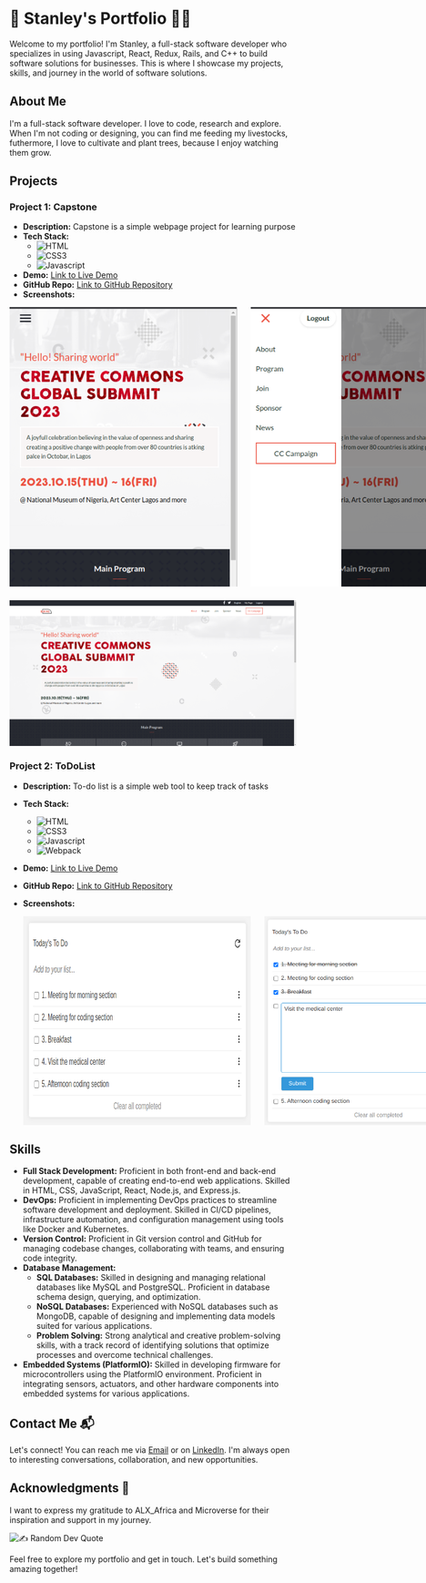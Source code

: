 # 👋 Stanley's Portfolio 👨‍💻
Welcome to my portfolio! I'm Stanley, a full-stack software developer who specializes in using Javascript, React, Redux, Rails, and C++ to build software solutions for businesses. This is where I showcase my projects, skills, and journey in the world of software solutions.

## About Me

I'm a full-stack software developer. I love to code, research and explore. When I'm not coding or designing, you can find me feeding my livestocks, futhermore, I love to cultivate and plant trees, because I enjoy watching them grow.

## Projects

### Project 1: Capstone

- **Description:** Capstone is a simple webpage project for learning purpose
- **Tech Stack:** 
  - ![HTML](https://img.shields.io/badge/HTML5-E34F26?style=for-the-badge&logo=html5&logoColor=white)
  - ![CSS3](https://img.shields.io/badge/CSS3-1572B6?style=for-the-badge&logo=css3&logoColor=white)
  - ![Javascript](https://img.shields.io/badge/Javascript-F0DB4F?style=for-the-badge&labelColor=black&logo=javascript&logoColor=F0DB4F)
- **Demo:** [Link to Live Demo](https://sagieramos.github.io/CAPSTONE-ONE/index.html)
- **GitHub Repo:** [Link to GitHub Repository](https://github.com/sagieramos/CAPSTONE-ONE)
- **Screenshots:** 

<div style="display: flex; gap: 24px;">
    <img src="./Assets/creative/Screenshot2.png" alt="Image 1" width="400px%" />
    <img src="./Assets/creative/Screenshot1.png" alt="Image 1" width="400px" />
</div>
<img style="margin-top: 24px" src="./Assets/creative/Screenshot3.png" alt="Image 1" width="824px" />


### Project 2: ToDoList

- **Description:** To-do list is a simple web tool to keep track of tasks
- **Tech Stack:** 
  - ![HTML](https://img.shields.io/badge/HTML5-E34F26?style=for-the-badge&logo=html5&logoColor=white)
  - ![CSS3](https://img.shields.io/badge/CSS3-1572B6?style=for-the-badge&logo=css3&logoColor=white)
  - ![Javascript](https://img.shields.io/badge/Javascript-F0DB4F?style=for-the-badge&labelColor=black&logo=javascript&logoColor=F0DB4F)
  - ![Webpack](https://img.shields.io/badge/Webpack-8DD6F9?style=for-the-badge&logo=webpack&logoColor=white)
- **Demo:** [Link to Live Demo](https://sagieramos.github.io/ToDoList)
- **GitHub Repo:** [Link to GitHub Repository](https://github.com/sagieramos/ToDoList)
- **Screenshots:** 
  
  <div style="display: flex; gap: 24px;">
    <img src="./Assets/ToDo-List/screenshot2.png" alt="Image 1" width="400px%" />
    <img src="./Assets/ToDo-List/screenshot1.png" alt="Image 1" width="400px" />
</div>

## Skills

- **Full Stack Development:** Proficient in both front-end and back-end development, capable of creating end-to-end web applications. Skilled in HTML, CSS, JavaScript, React, Node.js, and Express.js.
- **DevOps:** Proficient in implementing DevOps practices to streamline software development and deployment. Skilled in CI/CD pipelines, infrastructure automation, and configuration management using tools like Docker and Kubernetes.
- **Version Control:** Proficient in Git version control and GitHub for managing codebase changes, collaborating with teams, and ensuring code integrity.
- **Database Management:**
  - **SQL Databases:** Skilled in designing and managing relational databases like MySQL and PostgreSQL. Proficient in database schema design, querying, and optimization.
  - **NoSQL Databases:** Experienced with NoSQL databases such as MongoDB, capable of designing and implementing data models suited for various applications.
  - **Problem Solving:** Strong analytical and creative problem-solving skills, with a track record of identifying solutions that optimize processes and overcome technical challenges.
- **Embedded Systems (PlatformIO):** Skilled in developing firmware for microcontrollers using the PlatformIO environment. Proficient in integrating sensors, actuators, and other hardware components into embedded systems for various applications.

## Contact Me 📬

Let's connect! You can reach me via [Email](mailto:sagiecyber@gmail.com) or on [LinkedIn](https://www.linkedin.com/in/sagieramos/). I'm always open to interesting conversations, collaboration, and new opportunities.

## Acknowledgments 🙏

I want to express my gratitude to ALX_Africa and Microverse for their inspiration and support in my journey.

![✍️ Random Dev Quote](https://quotes-github-readme.vercel.app/api?type=horizontal&theme=radical)

Feel free to explore my portfolio and get in touch. Let's build something amazing together!
